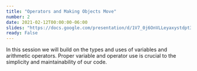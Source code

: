 ```yaml
---
title: "Operators and Making Objects Move"
number: 2
date: 2021-02-12T00:00:00-06:00
slides: "https://docs.google.com/presentation/d/1V7_0j6OnVLLeyaxystdpt3v5mFVkTJFk8mQETUQSpe4/edit?usp=sharing"
ready: False
---
```


In this session we will build on the types and uses of variables and arithmetic operators. Proper variable and operator use is crucial to the simplicity and maintainability of our code.